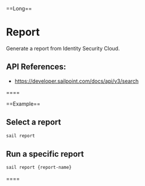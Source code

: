 ==Long==
# Report

Generate a report from Identity Security Cloud.

## API References:
 - https://developer.sailpoint.com/docs/api/v3/search
  
====

==Example==
## Select a report
```bash
sail report
```

## Run a specific report
```bash
sail report {report-name}
```
====